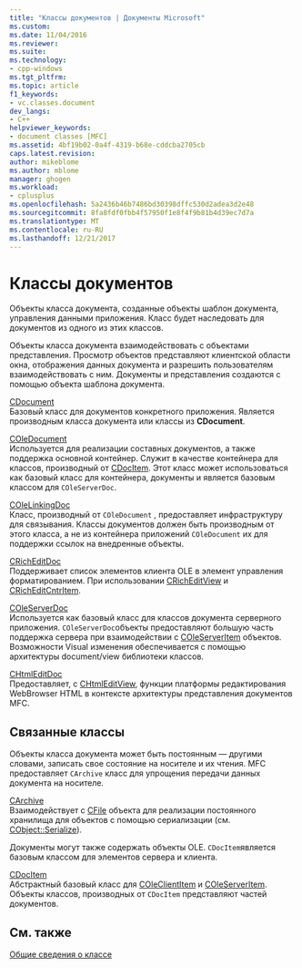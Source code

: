 ```yaml
---
title: "Классы документов | Документы Microsoft"
ms.custom: 
ms.date: 11/04/2016
ms.reviewer: 
ms.suite: 
ms.technology:
- cpp-windows
ms.tgt_pltfrm: 
ms.topic: article
f1_keywords:
- vc.classes.document
dev_langs:
- C++
helpviewer_keywords:
- document classes [MFC]
ms.assetid: 4bf19b02-0a4f-4319-b68e-cddcba2705cb
caps.latest.revision: 
author: mikeblome
ms.author: mblome
manager: ghogen
ms.workload:
- cplusplus
ms.openlocfilehash: 5a2436b46b7486bd30398dffc530d2adea3d2e48
ms.sourcegitcommit: 8fa8fdf0fbb4f57950f1e8f4f9b81b4d39ec7d7a
ms.translationtype: MT
ms.contentlocale: ru-RU
ms.lasthandoff: 12/21/2017
---
```

# <a name="document-classes"></a>Классы документов
Объекты класса документа, созданные объекты шаблон документа, управления данными приложения. Класс будет наследовать для документов из одного из этих классов.  
  
 Объекты класса документа взаимодействовать с объектами представления. Просмотр объектов представляют клиентской области окна, отображения данных документа и разрешить пользователям взаимодействовать с ним. Документы и представления создаются с помощью объекта шаблона документа.  
  
 [CDocument](../mfc/reference/cdocument-class.md)  
 Базовый класс для документов конкретного приложения. Является производным класса документа или классы из **CDocument**.  
  
 [COleDocument](../mfc/reference/coledocument-class.md)  
 Используется для реализации составных документов, а также поддержка основной контейнер. Служит в качестве контейнера для классов, производный от [CDocItem](../mfc/reference/cdocitem-class.md). Этот класс может использоваться как базовый класс для контейнера, документы и является базовым классом для `COleServerDoc`.  
  
 [COleLinkingDoc](../mfc/reference/colelinkingdoc-class.md)  
 Класс, производный от `COleDocument` , предоставляет инфраструктуру для связывания. Классы документов должен быть производным от этого класса, а не из контейнера приложений `COleDocument` их для поддержки ссылок на внедренные объекты.  
  
 [CRichEditDoc](../mfc/reference/cricheditdoc-class.md)  
 Поддерживает список элементов клиента OLE в элемент управления форматированием. При использовании [CRichEditView](../mfc/reference/cricheditview-class.md) и [CRichEditCntrItem](../mfc/reference/cricheditcntritem-class.md).  
  
 [COleServerDoc](../mfc/reference/coleserverdoc-class.md)  
 Используется как базовый класс для классов документа серверного приложения. `COleServerDoc`объекты предоставляют большую часть поддержка сервера при взаимодействии с [COleServerItem](../mfc/reference/coleserveritem-class.md) объектов. Возможности Visual изменения обеспечивается с помощью архитектуры document/view библиотеки классов.  
  
 [CHtmlEditDoc](../mfc/reference/chtmleditdoc-class.md)  
 Предоставляет, с [CHtmlEditView](../mfc/reference/chtmleditview-class.md), функции платформы редактирования WebBrowser HTML в контексте архитектуры представления документов MFC.  
  
## <a name="related-classes"></a>Связанные классы  
 Объекты класса документа может быть постоянным — другими словами, записать свое состояние на носителе и их чтения. MFC предоставляет `CArchive` класс для упрощения передачи данных документа на носителе.  
  
 [CArchive](../mfc/reference/carchive-class.md)  
 Взаимодействует с [CFile](../mfc/reference/cfile-class.md) объекта для реализации постоянного хранилища для объектов с помощью сериализации (см. [CObject::Serialize](../mfc/reference/cobject-class.md#serialize)).  
  
 Документы могут также содержать объекты OLE. `CDocItem`является базовым классом для элементов сервера и клиента.  
  
 [CDocItem](../mfc/reference/cdocitem-class.md)  
 Абстрактный базовый класс для [COleClientItem](../mfc/reference/coleclientitem-class.md) и [COleServerItem](../mfc/reference/coleserveritem-class.md). Объекты классов, производных от `CDocItem` представляют частей документов.  
  
## <a name="see-also"></a>См. также  
 [Общие сведения о классе](../mfc/class-library-overview.md)


